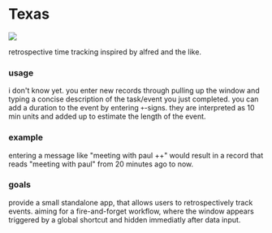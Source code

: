 Texas
=====

![](https://s3-eu-west-1.amazonaws.com/51e3d489f1e/ec6b0c87-6c39-4a9f-b675-500061641198.png)

retrospective time tracking inspired by alfred and the like.

### usage

i don't know yet. you enter new records through pulling up the window and typing a concise description of the task/event you just completed. you can add a duration to the event by entering ```+```-signs. they are interpreted as 10 min units and added up to estimate the length of the event.

### example

entering a message like "meeting with paul ++" would result in a record that reads "meeting with paul" from 20 minutes ago to now.

### goals

provide a small standalone app, that allows users to retrospectively track events. aiming for a fire-and-forget workflow, where the window appears triggered by a global shortcut and hidden immediatly after data input. 
